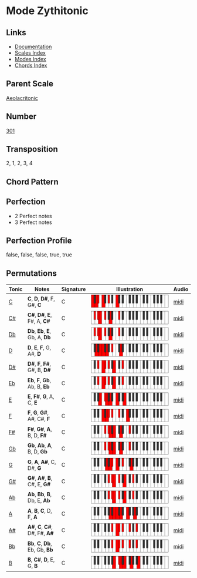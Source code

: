 # Mode Zythitonic

## Links

- [Documentation](README.md)
- [Scales Index](Scales.md)
- [Modes Index](Modes.md)
- [Chords Index](Chords.md)

## Parent Scale

[Aeolacritonic](ScaleAeolacritonic.md)

## Number

[301](https://ianring.com/musictheory/scales/301)

## Transposition

2, 1, 2, 3, 4

## Chord Pattern



## Perfection

- 2 Perfect notes
- 3 Perfect notes

## Perfection Profile

false, false, false, true, true

## Permutations

| Tonic | Notes | Signature | Illustration | Audio |
|-------|-------|-----------|--------------|-------|
| [C](ModeCNaturalZythitonic.md) | **C**, **D**, **D#**, F, G#, **C** | C | ![CNaturalZythitonic](ModeCNaturalZythitonic.png) | [midi](https://github.com/edipermadi/music/blob/main/docs/ModeCNaturalZythitonic.mid?raw=true) |
| [C#](ModeCSharpZythitonic.md) | **C#**, **D#**, **E**, F#, A, **C#** | C | ![CSharpZythitonic](ModeCSharpZythitonic.png) | [midi](https://github.com/edipermadi/music/blob/main/docs/ModeCSharpZythitonic.mid?raw=true) |
| [Db](ModeDFlatZythitonic.md) | **Db**, **Eb**, **E**, Gb, A, **Db** | C | ![DFlatZythitonic](ModeDFlatZythitonic.png) | [midi](https://github.com/edipermadi/music/blob/main/docs/ModeDFlatZythitonic.mid?raw=true) |
| [D](ModeDNaturalZythitonic.md) | **D**, **E**, **F**, G, A#, **D** | C | ![DNaturalZythitonic](ModeDNaturalZythitonic.png) | [midi](https://github.com/edipermadi/music/blob/main/docs/ModeDNaturalZythitonic.mid?raw=true) |
| [D#](ModeDSharpZythitonic.md) | **D#**, **F**, **F#**, G#, B, **D#** | C | ![DSharpZythitonic](ModeDSharpZythitonic.png) | [midi](https://github.com/edipermadi/music/blob/main/docs/ModeDSharpZythitonic.mid?raw=true) |
| [Eb](ModeEFlatZythitonic.md) | **Eb**, **F**, **Gb**, Ab, B, **Eb** | C | ![EFlatZythitonic](ModeEFlatZythitonic.png) | [midi](https://github.com/edipermadi/music/blob/main/docs/ModeEFlatZythitonic.mid?raw=true) |
| [E](ModeENaturalZythitonic.md) | **E**, **F#**, **G**, A, C, **E** | C | ![ENaturalZythitonic](ModeENaturalZythitonic.png) | [midi](https://github.com/edipermadi/music/blob/main/docs/ModeENaturalZythitonic.mid?raw=true) |
| [F](ModeFNaturalZythitonic.md) | **F**, **G**, **G#**, A#, C#, **F** | C | ![FNaturalZythitonic](ModeFNaturalZythitonic.png) | [midi](https://github.com/edipermadi/music/blob/main/docs/ModeFNaturalZythitonic.mid?raw=true) |
| [F#](ModeFSharpZythitonic.md) | **F#**, **G#**, **A**, B, D, **F#** | C | ![FSharpZythitonic](ModeFSharpZythitonic.png) | [midi](https://github.com/edipermadi/music/blob/main/docs/ModeFSharpZythitonic.mid?raw=true) |
| [Gb](ModeGFlatZythitonic.md) | **Gb**, **Ab**, **A**, B, D, **Gb** | C | ![GFlatZythitonic](ModeGFlatZythitonic.png) | [midi](https://github.com/edipermadi/music/blob/main/docs/ModeGFlatZythitonic.mid?raw=true) |
| [G](ModeGNaturalZythitonic.md) | **G**, **A**, **A#**, C, D#, **G** | C | ![GNaturalZythitonic](ModeGNaturalZythitonic.png) | [midi](https://github.com/edipermadi/music/blob/main/docs/ModeGNaturalZythitonic.mid?raw=true) |
| [G#](ModeGSharpZythitonic.md) | **G#**, **A#**, **B**, C#, E, **G#** | C | ![GSharpZythitonic](ModeGSharpZythitonic.png) | [midi](https://github.com/edipermadi/music/blob/main/docs/ModeGSharpZythitonic.mid?raw=true) |
| [Ab](ModeAFlatZythitonic.md) | **Ab**, **Bb**, **B**, Db, E, **Ab** | C | ![AFlatZythitonic](ModeAFlatZythitonic.png) | [midi](https://github.com/edipermadi/music/blob/main/docs/ModeAFlatZythitonic.mid?raw=true) |
| [A](ModeANaturalZythitonic.md) | **A**, **B**, **C**, D, F, **A** | C | ![ANaturalZythitonic](ModeANaturalZythitonic.png) | [midi](https://github.com/edipermadi/music/blob/main/docs/ModeANaturalZythitonic.mid?raw=true) |
| [A#](ModeASharpZythitonic.md) | **A#**, **C**, **C#**, D#, F#, **A#** | C | ![ASharpZythitonic](ModeASharpZythitonic.png) | [midi](https://github.com/edipermadi/music/blob/main/docs/ModeASharpZythitonic.mid?raw=true) |
| [Bb](ModeBFlatZythitonic.md) | **Bb**, **C**, **Db**, Eb, Gb, **Bb** | C | ![BFlatZythitonic](ModeBFlatZythitonic.png) | [midi](https://github.com/edipermadi/music/blob/main/docs/ModeBFlatZythitonic.mid?raw=true) |
| [B](ModeBNaturalZythitonic.md) | **B**, **C#**, **D**, E, G, **B** | C | ![BNaturalZythitonic](ModeBNaturalZythitonic.png) | [midi](https://github.com/edipermadi/music/blob/main/docs/ModeBNaturalZythitonic.mid?raw=true) |
